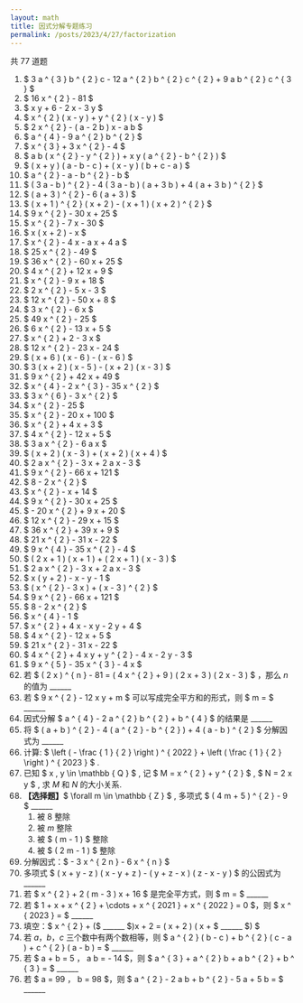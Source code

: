 ```yaml
---
layout: math
title: 因式分解专题练习
permalink: /posts/2023/4/27/factorization
---
```


共 $77$ 道题

1. $ 3 a ^ { 3 } b ^ { 2 } c - 12 a ^ { 2 } b ^ { 2 } c ^ { 2 } + 9 a b ^ { 2 } c ^ { 3 } $
2. $ 16 x ^ { 2 } - 81 $
3. $ x y + 6 - 2 x - 3 y $
4. $ x ^ { 2 } ( x - y ) + y ^ { 2 } ( x - y ) $
5. $ 2 x ^ { 2 } - ( a - 2 b ) x - a b $
6. $ a ^ { 4 } - 9 a ^ { 2 } b ^ { 2 } $
7. $ x ^ { 3 } + 3 x ^ { 2 } - 4 $
8. $ a b ( x ^ { 2 } - y ^ { 2 } ) + x y ( a ^ { 2 } - b ^ { 2 } ) $
9. $ ( x + y ) ( a - b - c ) + ( x - y ) ( b + c - a ) $
10. $ a ^ { 2 } - a - b ^ { 2 } - b $
11. $ ( 3 a - b ) ^ { 2 } - 4 ( 3 a - b ) ( a + 3 b ) + 4 ( a + 3 b ) ^ { 2 } $
12. $ ( a + 3 ) ^ { 2 } - 6 ( a + 3 ) $
13. $ ( x + 1 ) ^ { 2 } ( x + 2 ) - ( x + 1 ) ( x + 2 ) ^ { 2 } $
15. $ 9 x ^ { 2 } - 30 x + 25 $
16. $ x ^ { 2 } - 7 x - 30 $
17. $  x ( x + 2 ) - x $
18. $ x ^ { 2 } - 4 x - a x + 4 a $
19. $ 25 x ^ { 2 } - 49 $
20. $ 36 x ^ { 2 } - 60 x + 25 $
21. $ 4 x ^ { 2 } + 12 x + 9 $
22. $ x ^ { 2 } - 9 x + 18 $
23. $ 2 x ^ { 2 } - 5 x - 3 $
24. $ 12 x ^ { 2 } - 50 x + 8 $
25. $ 3 x ^ { 2 } - 6 x $
26. $ 49 x ^ { 2 } - 25 $
27. $ 6 x ^ { 2 } - 13 x + 5 $
28. $ x ^ { 2 } + 2 - 3 x $
29. $ 12 x ^ { 2 } - 23 x - 24 $
30. $ ( x + 6 ) ( x - 6 ) - ( x - 6 ) $
31. $ 3 ( x + 2 ) ( x - 5 ) - ( x + 2 ) ( x - 3 ) $
32. $ 9 x ^ { 2 } + 42 x + 49 $
33. $ x ^ { 4 } - 2 x ^ { 3 } - 35 x ^ { 2 } $
34. $ 3 x ^ { 6 } - 3 x ^ { 2 } $
35. $ x ^ { 2 } - 25 $
36. $ x ^ { 2 } - 20 x + 100 $
37. $ x ^ { 2 } + 4 x + 3 $
38. $ 4 x ^ { 2 } - 12 x + 5 $
39. $ 3 a x ^ { 2 } - 6 a x $
40. $ ( x + 2 ) ( x - 3 ) + ( x + 2 ) ( x + 4 ) $
41. $  2 a x ^ { 2 } - 3 x + 2 a x - 3 $
42. $ 9 x ^ { 2 } - 66 x + 121 $
43. $ 8 - 2 x ^ { 2 } $
44. $ x ^ { 2 } - x + 14 $
45. $ 9 x ^ { 2 } - 30 x + 25 $
46. $ - 20 x ^ { 2 } + 9 x + 20 $
47. $ 12 x ^ { 2 } - 29 x + 15 $
48. $ 36 x ^ { 2 } + 39 x + 9 $
49. $ 21 x ^ { 2 } - 31 x - 22 $
50. $ 9 x ^ { 4 } - 35 x ^ { 2 } - 4 $
51. $ ( 2 x + 1 ) ( x + 1 ) + ( 2 x + 1 ) ( x - 3 ) $
52. $ 2 a x ^ { 2 } - 3 x + 2 a x - 3 $
53. $ x ( y + 2 ) - x - y - 1 $
54. $ ( x ^ { 2 } - 3 x ) + ( x - 3 ) ^ { 2 } $
55. $ 9 x ^ { 2 } - 66 x + 121 $
56. $ 8 - 2 x ^ { 2 } $
57. $ x ^ { 4 } - 1 $
58. $ x ^ { 2 } + 4 x - x y - 2 y + 4 $
59. $ 4 x ^ { 2 } - 12 x + 5 $
60. $ 21 x ^ { 2 } - 31 x - 22 $
61. $ 4 x ^ { 2 } + 4 x y + y ^ { 2 } - 4 x - 2 y - 3 $
62. $ 9 x ^ { 5 } - 35 x ^ { 3 } - 4 x $
63. 若 $ ( 2 x ) ^ { n } - 81 = ( 4 x ^ { 2 } + 9 ) ( 2 x + 3 ) ( 2 x - 3 ) $ ，那么 $n$ 的值为 ______
64. 若 $ 9 x ^ { 2 } - 12 x y + m $ 可以写成完全平方和的形式，则 $ m = $ ______
65. 因式分解 $ a ^ { 4 } - 2 a ^ { 2 } b ^ { 2 } + b ^ { 4 } $ 的结果是 ______
66. 将 $ ( a + b ) ^ { 2 } - 4 ( a ^ { 2 } - b ^ { 2 } ) + 4 ( a - b ) ^ { 2 } $ 分解因式为 ______
67. 计算: $ \left ( - \frac { 1 } { 2 } \right ) ^ { 2022 } + \left ( \frac { 1 } { 2 } \right ) ^ { 2023 } $ .
68. 已知 $ x , y \in \mathbb { Q }  $ , 记 $ M = x ^ { 2 } + y ^ { 2 } $ , $ N = 2 x y $ , 求 $M$ 和 $N$ 的大小关系.
69. **【选择题】**$ \forall m \in \mathbb { Z } $ , 多项式 $ ( 4 m + 5 ) ^ { 2 } - 9 $ ______
    1. 被 $8$ 整除
    2. 被 $m$ 整除
    3. 被 $ ( m - 1 ) $ 整除
    4. 被 $ ( 2 m - 1 ) $ 整除
70. 分解因式：$ - 3 x ^ { 2 n } - 6 x ^ { n } $
71. 多项式 $ ( x + y - z ) ( x - y + z ) - ( y + z - x ) ( z - x - y ) $ 的公因式为 ______ 
72. 若 $ x ^ { 2 } + 2 ( m - 3 ) x + 16 $ 是完全平方式，则 $ m = $ ______
73. 若 $ 1 + x + x ^ { 2 } + \cdots + x ^ { 2021 } + x ^ { 2022 } = 0 $，则 $ x ^ { 2023 } = $ ______
74. 填空：$ x ^ { 2 } + ($ ______ $)x + 2 = ( x + 2 ) ( x + $ ______ $) $
75. 若 $a$，$b$，$c$ 三个数中有两个数相等，则 $ a ^ { 2 } ( b - c ) + b ^ { 2 } ( c - a ) + c ^ { 2 } ( a - b ) = $ ______
76. 若 $ a + b = 5 $，$ a b = - 14 $，则 $ a ^ { 3 } + a ^ { 2 } b + a b ^ { 2 } + b ^ { 3 } = $ ______
77. 若 $ a = 99 $，$ b = 98 $，则 $ a ^ { 2 } - 2 a b + b ^ { 2 } - 5 a + 5 b = $ ______

